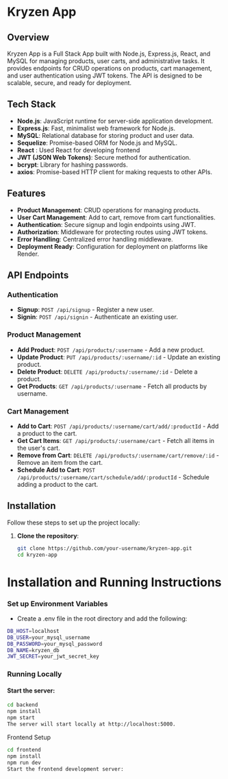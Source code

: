 # Kryzen App

## Overview

Kryzen App is a Full Stack App built with Node.js, Express.js, React, and MySQL for managing products, user carts, and administrative tasks. It provides endpoints for CRUD operations on products, cart management, and user authentication using JWT tokens. The API is designed to be scalable, secure, and ready for deployment.

## Tech Stack

- **Node.js**: JavaScript runtime for server-side application development.
- **Express.js**: Fast, minimalist web framework for Node.js.
- **MySQL**: Relational database for storing product and user data.
- **Sequelize**: Promise-based ORM for Node.js and MySQL.
- **React** : Used React for developing frontend
- **JWT (JSON Web Tokens)**: Secure method for authentication.
- **bcrypt**: Library for hashing passwords.
- **axios**: Promise-based HTTP client for making requests to other APIs.


## Features

- **Product Management**: CRUD operations for managing products.
- **User Cart Management**: Add to cart, remove from cart functionalities.
- **Authentication**: Secure signup and login endpoints using JWT.
- **Authorization**: Middleware for protecting routes using JWT tokens.
- **Error Handling**: Centralized error handling middleware.
- **Deployment Ready**: Configuration for deployment on platforms like Render.

## API Endpoints

### Authentication

- **Signup**: `POST /api/signup` - Register a new user.
- **Signin**: `POST /api/signin` - Authenticate an existing user.

### Product Management

- **Add Product**: `POST /api/products/:username` - Add a new product.
- **Update Product**: `PUT /api/products/:username/:id` - Update an existing product.
- **Delete Product**: `DELETE /api/products/:username/:id` - Delete a product.
- **Get Products**: `GET /api/products/:username` - Fetch all products by username.

### Cart Management

- **Add to Cart**: `POST /api/products/:username/cart/add/:productId` - Add a product to the cart.
- **Get Cart Items**: `GET /api/products/:username/cart` - Fetch all items in the user's cart.
- **Remove from Cart**: `DELETE /api/products/:username/cart/remove/:id` - Remove an item from the cart.
- **Schedule Add to Cart**: `POST /api/products/:username/cart/schedule/add/:productId` - Schedule adding a product to the cart.

## Installation

Follow these steps to set up the project locally:

1. **Clone the repository**:

   ```bash
   git clone https://github.com/your-username/kryzen-app.git
   cd kryzen-app
   ```

# Installation and Running Instructions

### Set up Environment Variables

 - Create a .env file in the root directory and add the following:
 ```bash
DB_HOST=localhost
DB_USER=your_mysql_username
DB_PASSWORD=your_mysql_password
DB_NAME=kryzen_db
JWT_SECRET=your_jwt_secret_key
```

### Running Locally
 #### Start the server:
```bash
cd backend
npm install
npm start
The server will start locally at http://localhost:5000.
```
Frontend Setup

```bash
cd frontend
npm install
npm run dev
Start the frontend development server:
```